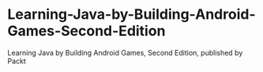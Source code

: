 # Learning-Java-by-Building-Android-Games-Second-Edition
Learning Java by Building Android Games, Second Edition, published by Packt
